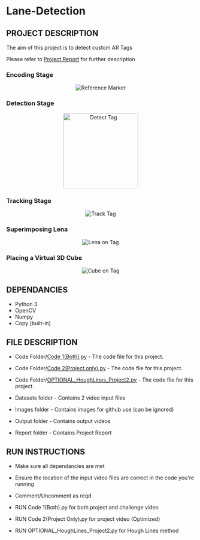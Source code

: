 # Lane-Detection

## **PROJECT DESCRIPTION**

The aim of this project is to detect custom AR Tags 

Please refer to [Project Report]() for further description

### Encoding Stage

<p align="center">
  <img src="/Images/ref_marker_grid.png" alt="Reference Marker">
</p>

### Detection Stage

<p align="center">
  <img src="/Images/Detection.png" alt="Detect Tag" width="200"/>
</p>


### Tracking Stage

<p align="center">
  <img src="/Images/track.png" alt="Track Tag">
</p>


### Superimposing Lena

<p align="center">
  <img src="/Images/Lena_on_Tag.gif" alt="Lena on Tag">
</p>

### Placing a Virtual 3D Cube

<p align="center">
  <img src="/Images/Cube_on_Tag.gif" alt="Cube on Tag">
</p>

## **DEPENDANCIES**

- Python 3
- OpenCV
- Numpy
- Copy (built-in)


## **FILE DESCRIPTION**

- Code Folder/[Code 1(Both).py](https://github.com/adheeshc/Lane-Detection/blob/master/Code/Code%201(Both).py) - The code file for this project.
- Code Folder/[Code 2(Project only).py](https://github.com/adheeshc/Lane-Detection/blob/master/Code/Code%202%20(Project%20Only).py) - The code file for this project.
- Code Folder/[OPTIONAL_HoughLines_Project2.py](https://github.com/adheeshc/Lane-Detection/blob/master/Code/OPTIONAL_HoughLines_Project2.py) - The code file for this project.

- Datasets folder - Contains 2 video input files 

- Images folder - Contains images for github use (can be ignored)

- Output folder - Contains output videos

- Report folder - Contains Project Report

## **RUN INSTRUCTIONS**

- Make sure all dependancies are met
- Ensure the location of the input video files are correct in the code you're running
- Comment/Uncomment as reqd

- RUN Code 1(Both).py for both project and challenge video
- RUN Code 2(Project Only).py for project video (Optimized)
- RUN OPTIONAL_HoughLines_Project2.py for Hough Lines method
